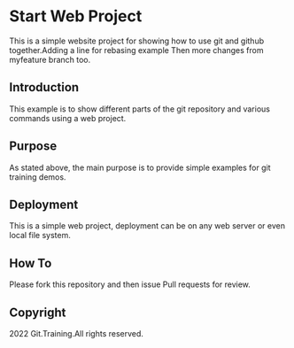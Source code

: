 # Start Web Project

This is a simple website project for showing how to use git and github together.Adding a line for rebasing example
Then more changes from myfeature branch too. 

## Introduction

This example is to show different parts of the git repository and various commands using a web project. 

## Purpose

As stated above, the main purpose is to provide simple examples for git training demos. 

## Deployment

This is a simple web project, deployment can be on any web server or even local file system. 

## How To 

Please fork this repository and then issue Pull requests for review.

## Copyright

2022 Git.Training.All rights reserved. 